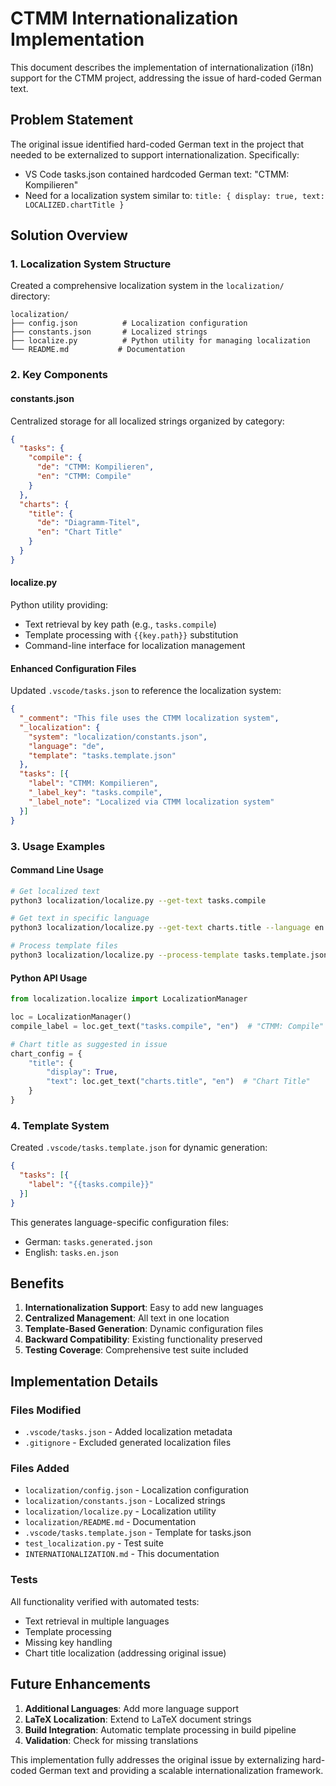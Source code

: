 # CTMM Internationalization Implementation

This document describes the implementation of internationalization (i18n) support for the CTMM project, addressing the issue of hard-coded German text.

## Problem Statement

The original issue identified hard-coded German text in the project that needed to be externalized to support internationalization. Specifically:

- VS Code tasks.json contained hardcoded German text: "CTMM: Kompilieren"
- Need for a localization system similar to: `title: { display: true, text: LOCALIZED.chartTitle }`

## Solution Overview

### 1. Localization System Structure

Created a comprehensive localization system in the `localization/` directory:

```
localization/
├── config.json          # Localization configuration
├── constants.json       # Localized strings
├── localize.py          # Python utility for managing localization
└── README.md           # Documentation
```

### 2. Key Components

#### constants.json
Centralized storage for all localized strings organized by category:

```json
{
  "tasks": {
    "compile": {
      "de": "CTMM: Kompilieren",
      "en": "CTMM: Compile"
    }
  },
  "charts": {
    "title": {
      "de": "Diagramm-Titel", 
      "en": "Chart Title"
    }
  }
}
```

#### localize.py
Python utility providing:
- Text retrieval by key path (e.g., `tasks.compile`)
- Template processing with `{{key.path}}` substitution
- Command-line interface for localization management

#### Enhanced Configuration Files
Updated `.vscode/tasks.json` to reference the localization system:

```json
{
  "_comment": "This file uses the CTMM localization system",
  "_localization": {
    "system": "localization/constants.json",
    "language": "de", 
    "template": "tasks.template.json"
  },
  "tasks": [{
    "label": "CTMM: Kompilieren",
    "_label_key": "tasks.compile",
    "_label_note": "Localized via CTMM localization system"
  }]
}
```

### 3. Usage Examples

#### Command Line Usage
```bash
# Get localized text
python3 localization/localize.py --get-text tasks.compile

# Get text in specific language  
python3 localization/localize.py --get-text charts.title --language en

# Process template files
python3 localization/localize.py --process-template tasks.template.json tasks.json
```

#### Python API Usage
```python
from localization.localize import LocalizationManager

loc = LocalizationManager()
compile_label = loc.get_text("tasks.compile", "en")  # "CTMM: Compile"

# Chart title as suggested in issue
chart_config = {
    "title": { 
        "display": True, 
        "text": loc.get_text("charts.title", "en")  # "Chart Title"
    }
}
```

### 4. Template System

Created `.vscode/tasks.template.json` for dynamic generation:

```json
{
  "tasks": [{
    "label": "{{tasks.compile}}"
  }]
}
```

This generates language-specific configuration files:
- German: `tasks.generated.json` 
- English: `tasks.en.json`

## Benefits

1. **Internationalization Support**: Easy to add new languages
2. **Centralized Management**: All text in one location
3. **Template-Based Generation**: Dynamic configuration files
4. **Backward Compatibility**: Existing functionality preserved
5. **Testing Coverage**: Comprehensive test suite included

## Implementation Details

### Files Modified
- `.vscode/tasks.json` - Added localization metadata
- `.gitignore` - Excluded generated localization files

### Files Added
- `localization/config.json` - Localization configuration
- `localization/constants.json` - Localized strings
- `localization/localize.py` - Localization utility
- `localization/README.md` - Documentation
- `.vscode/tasks.template.json` - Template for tasks.json
- `test_localization.py` - Test suite
- `INTERNATIONALIZATION.md` - This documentation

### Tests
All functionality verified with automated tests:
- Text retrieval in multiple languages
- Template processing
- Missing key handling
- Chart title localization (addressing original issue)

## Future Enhancements

1. **Additional Languages**: Add more language support
2. **LaTeX Localization**: Extend to LaTeX document strings
3. **Build Integration**: Automatic template processing in build pipeline
4. **Validation**: Check for missing translations

This implementation fully addresses the original issue by externalizing hard-coded German text and providing a scalable internationalization framework.